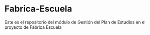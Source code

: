# Fabrica-Escuela
Este es el repositorio del módulo de Gestión del Plan de Estudios en el proyecto de Fabrica Escuela

